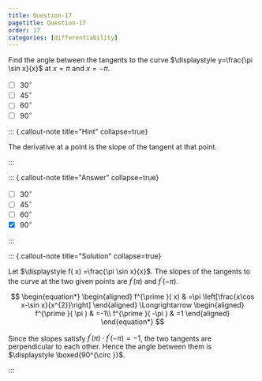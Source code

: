 ```yaml
---
title: Question-17
pagetitle: Question-17
order: 17
categories: [differentiability]
---
```


Find the angle between the tangents to the curve $\displaystyle y=\frac{\pi \sin x}{x}$ at $\displaystyle x=\pi$ and $\displaystyle x=-\pi$.

- [ ] $30^{\circ}$
- [ ] $45^{\circ}$
- [ ] $60^{\circ}$
- [ ] $90^{\circ}$

::: {.callout-note title="Hint" collapse=true}

The derivative at a point is the slope of the tangent at that point.

:::

::: {.callout-note title="Answer" collapse=true}

- [ ] $30^{\circ}$
- [ ] $45^{\circ}$
- [ ] $60^{\circ}$
- [x] $90^{\circ}$

:::

::: {.callout-note title="Solution" collapse=true}

Let $\displaystyle f( x) =\frac{\pi \sin x}{x}$. The slopes of the tangents to the curve at the two given points are $\displaystyle f^{\prime }( \pi )$ and $\displaystyle f^{\prime }( -\pi )$.

$$
\begin{equation*}
\begin{aligned}
f^{\prime }( x) & =\pi \left[\frac{x\cos x-\sin x}{x^{2}}\right]
\end{aligned} \Longrightarrow \begin{aligned}
f^{\prime }( \pi ) & =-1\\
f^{\prime }( -\pi ) & =1
\end{aligned}
\end{equation*}
$$

Since the slopes satisfy $\displaystyle f^{\prime }( \pi ) \cdot f^{\prime}( -\pi ) =-1$, the two tangents are perpendicular to each other. Hence the angle between them is $\displaystyle \boxed{90^{\circ }}$.

:::

